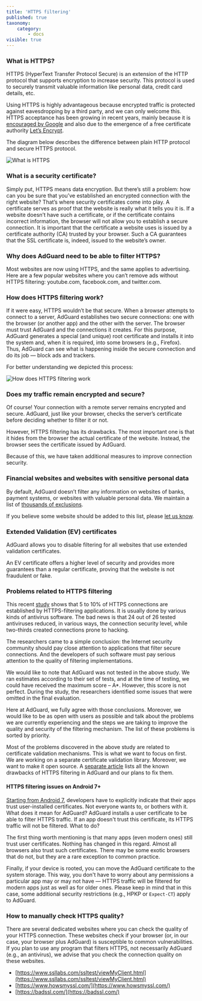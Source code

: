 ```yaml
---
title: 'HTTPS filtering'
published: true
taxonomy:
    category:
        - docs
visible: true
---
```


### What is HTTPS?

HTTPS (HyperText Transfer Protocol Secure) is an extension of the HTTP protocol that supports encryption to increase security. This protocol is used to securely transmit valuable information like personal data, credit card details, etc.

Using HTTPS is highly advantageous because encrypted traffic is protected against eavesdropping by a third party, and we can only welcome this. HTTPS acceptance has been growing in recent years, mainly because it is [encouraged by Google](https://webmasters.googleblog.com/2014/08/https-as-ranking-signal.html) and also due to the emergence of a free certificate authority [Let’s Encrypt](https://en.wikipedia.org/wiki/Let's_Encrypt).

The diagram below describes the difference between plain HTTP protocol and secure HTTPS protocol.

![What is HTTPS](https://cdn.adguard.com/public/Adguard/Blog/https/what_is_https.png)

### What is a security certificate?

Simply put, HTTPS means data encryption. But there’s still a problem: how can you be sure that you’ve established an encrypted connection with the right website? That’s where security certificates come into play. A certificate serves as proof that the website is really what it tells you it is. If a website doesn’t have such a certificate, or if the certificate contains incorrect information, the browser will not allow you to establish a secure connection. It is important that the certificate a website uses is issued by a certificate authority (CA) trusted by your browser. Such a CA guarantees that the SSL certificate is, indeed, issued to the website’s owner.

### Why does AdGuard need to be able to filter HTTPS?

Most websites are now using HTTPS, and the same applies to advertising. Here are a few popular websites where you can’t remove ads without HTTPS filtering: youtube.com, facebook.com, and twitter.com.

### How does HTTPS filtering work?

If it were easy, HTTPS wouldn’t be that secure. When a browser attempts to connect to a server, AdGuard establishes two secure connections: one with the browser (or another app) and the other with the server. The browser must trust AdGuard and the connections it creates. For this purpose, AdGuard generates a special (and unique) root certificate and installs it into the system and, when it is required, into some browsers (e.g., Firefox). Thus, AdGuard can see what is happening inside the secure connection and do its job — block ads and trackers.

For better understanding we depicted this process:

![How does HTTPS filtering work](https://cdn.adguard.com/public/Adguard/Blog/https/what_is_https_filtering.png)

### Does my traffic remain encrypted and secure?

Of course! Your connection with a remote server remains encrypted and secure. AdGuard, just like your browser, checks the server’s certificate before deciding whether to filter it or not.

However, HTTPS filtering has its drawbacks. The most important one is that it hides from the browser the actual certificate of the website. Instead, the browser sees the certificate issued by AdGuard.

Because of this, we have taken additional measures to improve connection security.

### Financial websites and websites with sensitive personal data

By default, AdGuard doesn’t filter any information on websites of banks, payment systems, or websites with valuable personal data. We maintain a list of [thousands of exclusions](https://github.com/AdguardTeam/HttpsExclusions).

If you believe some website should be added to this list, please [let us know](https://github.com/AdguardTeam/HttpsExclusions/issues/new).

### Extended Validation (EV) certificates

AdGuard allows you to disable filtering for all websites that use extended validation certificates.

An EV certificate offers a higher level of security and provides more guarantees than a regular certificate, proving that the website is not fraudulent or fake.

### Problems related to HTTPS filtering

This recent [study](https://cdn.adguard.com/public/Adguard/Blog/https/interception-ndss17.pdf) shows that 5 to 10% of HTTPS connections are established by HTTPS-filtering applications. It is usually done by various kinds of antivirus software. The bad news is that 24 out of 26 tested antiviruses reduced, in various ways, the connection security level, while two-thirds created connections prone to hacking.

The researchers came to a simple conclusion: the Internet security community should pay close attention to applications that filter secure connections. And the developers of such software must pay serious attention to the quality of filtering implementations.

We would like to note that AdGuard was not tested in the above study. We ran estimates according to their set of tests, and at the time of testing, we could have received the maximum score – A\*. However, this score is not perfect. During the study, the researchers identified some issues that were omitted in the final evaluation.

Here at AdGuard, we fully agree with those conclusions. Moreover, we would like to be as open with users as possible and talk about the problems we are currently experiencing and the steps we are taking to improve the quality and security of the filtering mechanism. The list of these problems is sorted by priority.

Most of the problems discovered in the above study are related to certificate validation mechanisms. This is what we want to focus on first. We are working on a separate certificate validation library. Moreover, we want to make it open source. A [separate article](https://kb.adguard.com/en/general/https-filtering/https-filtering-known-issues) lists all the known drawbacks of HTTPS filtering in AdGuard and our plans to fix them.

#### HTTPS filtering issues on Android 7+

[Starting from Android 7](https://blog.adguard.com/en/android-nougat-release-and-what-does-it-mean-for-adguard-users/), developers have to explicitly indicate that their apps trust user-installed certificates. Not everyone wants to, or bothers with it. What does it mean for AdGuard? AdGuard installs a user certificate to be able to filter HTTPS traffic. If an app doesn't trust this certificate, its HTTPS traffic will not be filtered. What to do?

The first thing worth mentioning is that many apps (even modern ones) still trust user certificates. Nothing has changed in this regard. Almost all browsers also trust such certificates. There may be some exotic browsers that do not, but they are a rare exception to common practice.

Finally, if your device is rooted, you can move the AdGuard certificate to the system storage. This way, you don't have to worry about any permissions a particular app may or may not have — HTTPS traffic will be filtered for modern apps just as well as for older ones. Please keep in mind that in this case, some additional security restrictions (e.g., HPKP or `Expect-CT`) apply to AdGuard.

### How to manually check HTTPS quality?

There are several dedicated websites where you can check the quality of your HTTPS connection. These websites check if your browser (or, in our case, your browser plus AdGuard) is susceptible to common vulnerabilities. If you plan to use any program that filters HTTPS, not necessarily AdGuard (e.g., an antivirus), we advise that you check the connection quality on these websites.

* [https://www.ssllabs.com/ssltest/viewMyClient.html](https://www.ssllabs.com/ssltest/viewMyClient.html)
* [https://www.howsmyssl.com/](https://www.howsmyssl.com/)
* [https://badssl.com/](https://badssl.com/)
